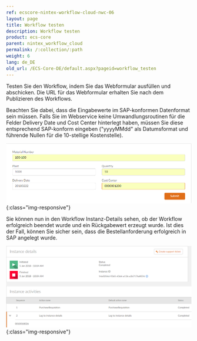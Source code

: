 ```yaml
---
ref: ecscore-nintex-workflow-cloud-nwc-06
layout: page
title: Workflow testen
description: Workflow testen
product: ecs-core
parent: nintex_workflow_cloud
permalink: /:collection/:path
weight: 6
lang: de_DE
old_url: /ECS-Core-DE/default.aspx?pageid=workflow_testen
---
```


Testen Sie den Workflow, indem Sie das Webformular ausfüllen und abschicken. Die URL für das Webformular erhalten Sie nach dem Publizieren des Workflows.

Beachten Sie dabei, dass die Eingabewerte im SAP-konformen Datenformat sein müssen. Falls Sie im Webservice keine Umwandlungsroutinen für die Felder Delivery Date und Cost Center hinterlegt haben, müssen Sie diese entsprechend SAP-konform eingeben ("yyyyMMdd" als Datumsformat und führende Nullen für die 10-stellige Kostenstelle).

![ecscore-nwc_13](/img/content/ecscore-nwc_13.png){:class="img-responsive"}

Sie können nun in den Workflow Instanz-Details sehen, ob der Workflow erfolgreich beendet wurde und ein Rückgabewert erzeugt wurde. Ist dies der Fall, können Sie sicher sein, dass die Bestellanforderung erfolgreich in SAP angelegt wurde. 

![ecscore-nwc_14](/img/content/ecscore-nwc_14.png){:class="img-responsive"}